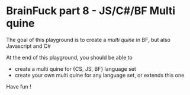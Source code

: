 # BrainFuck part 8 - JS/C#/BF Multi quine

The goal of this playground is to create a _multi quine_ in BF, but also Javascript and C#

At the end of this playground, you should be able to
* create a multi quine for {CS, JS, BF} language set
* create your own multi quine for any language set, or extends this one

Have fun !
